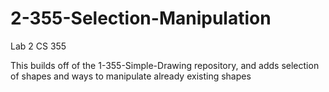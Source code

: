 # 2-355-Selection-Manipulation
Lab 2 CS 355


This builds off of the 1-355-Simple-Drawing repository, and adds selection of shapes and ways to manipulate already existing shapes
